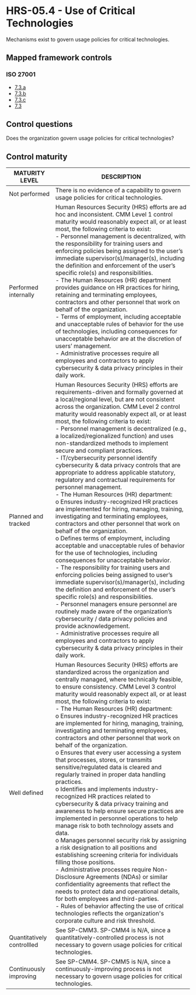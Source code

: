 # HRS-05.4 - Use of Critical Technologies
Mechanisms exist to govern usage policies for critical technologies. 
## Mapped framework controls
### ISO 27001
- [7.3.a](../iso27001/7.md#73a)
- [7.3.b](../iso27001/7.md#73b)
- [7.3.c](../iso27001/7.md#73c)
- [7.3](../iso27001/7.md#73)
## Control questions
Does the organization govern usage policies for critical technologies? 
## Control maturity
|       MATURITY LEVEL       |                                                                                                                                                                                                                                                                                                                                                                                                                                                                                                                                                                                                                                                                                                                                                                                                         DESCRIPTION                                                                                                                                                                                                                                                                                                                                                                                                                                                                                                                                                                                                                                                                                                                                                                                                         |
|----------------------------|-----------------------------------------------------------------------------------------------------------------------------------------------------------------------------------------------------------------------------------------------------------------------------------------------------------------------------------------------------------------------------------------------------------------------------------------------------------------------------------------------------------------------------------------------------------------------------------------------------------------------------------------------------------------------------------------------------------------------------------------------------------------------------------------------------------------------------------------------------------------------------------------------------------------------------------------------------------------------------------------------------------------------------------------------------------------------------------------------------------------------------------------------------------------------------------------------------------------------------------------------------------------------------------------------------------------------------------------------------------------------------------------------------------------------------------------------------------------------------------------------------------------------------------------------------------------------------------------------------------------------------|
| Not performed              | There is no evidence of a capability to govern usage policies for critical technologies.                                                                                                                                                                                                                                                                                                                                                                                                                                                                                                                                                                                                                                                                                                                                                                                                                                                                                                                                                                                                                                                                                                                                                                                                                                                                                                                                                                                                                                                                                                                                    |
| Performed internally       | Human Resources Security (HRS) efforts are ad hoc and inconsistent. CMM Level 1 control maturity would reasonably expect all, or at least most, the following criteria to exist:<br>- Personnel management is decentralized, with the responsibility for training users and enforcing policies being assigned to the user’s immediate supervisor(s)/manager(s), including the definition and enforcement of the user’s specific role(s) and responsibilities.<br>- The Human Resources (HR) department provides guidance on HR practices for hiring, retaining and terminating employees, contractors and other personnel that work on behalf of the organization.<br>- Terms of employment, including acceptable and unacceptable rules of behavior for the use of technologies, including consequences for unacceptable behavior are at the discretion of users’ management.<br>- Administrative processes require all employees and contractors to apply cybersecurity & data privacy principles in their daily work.                                                                                                                                                                                                                                                                                                                                                                                                                                                                                                                                                                                                    |
| Planned and tracked        | Human Resources Security (HRS) efforts are requirements-driven and formally governed at a local/regional level, but are not consistent across the organization. CMM Level 2 control maturity would reasonably expect all, or at least most, the following criteria to exist:<br>- Personnel management is decentralized (e.g., a localized/regionalized function) and uses non-standardized methods to implement secure and compliant practices.<br>- IT/cybersecurity personnel identify cybersecurity & data privacy controls that are appropriate to address applicable statutory, regulatory and contractual requirements for personnel management. <br>- The Human Resources (HR) department:<br>o	Ensures industry-recognized HR practices are implemented for hiring, managing, training, investigating and terminating employees, contractors and other personnel that work on behalf of the organization.<br>o	Defines terms of employment, including acceptable and unacceptable rules of behavior for the use of technologies, including consequences for unacceptable behavior.<br>- The responsibility for training users and enforcing policies being assigned to user’s immediate supervisor(s)/manager(s), including the definition and enforcement of the user’s specific role(s) and responsibilities.<br>- Personnel managers ensure personnel are routinely made aware of the organization’s cybersecurity / data privacy policies and provide acknowledgement.<br>- Administrative processes require all employees and contractors to apply cybersecurity & data privacy principles in their daily work. |
| Well defined               | Human Resources Security (HRS) efforts are standardized across the organization and centrally managed, where technically feasible, to ensure consistency. CMM Level 3 control maturity would reasonably expect all, or at least most, the following criteria to exist:<br>- The Human Resources (HR) department:<br>o	Ensures industry-recognized HR practices are implemented for hiring, managing, training, investigating and terminating employees, contractors and other personnel that work on behalf of the organization.<br>o	Ensures that every user accessing a system that processes, stores, or transmits sensitive/regulated data is cleared and regularly trained in proper data handling practices. <br>o	Identifies and implements industry-recognized HR practices related to cybersecurity & data privacy training and awareness to help ensure secure practices are implemented in personnel operations to help manage risk to both technology assets and data.<br>o	Manages personnel security risk by assigning a risk designation to all positions and establishing screening criteria for individuals filling those positions.<br>- Administrative processes require Non-Disclosure Agreements (NDAs) or similar confidentiality agreements that reflect the needs to protect data and operational details, for both employees and third-parties.<br>- Rules of behavior affecting the use of critical technologies reflects the organization's corporate culture and risk threshold.                                                                                                                    |
| Quantitatively controllled | See SP-CMM3. SP-CMM4 is N/A, since a quantitatively-controlled process is not necessary to govern usage policies for critical technologies.                                                                                                                                                                                                                                                                                                                                                                                                                                                                                                                                                                                                                                                                                                                                                                                                                                                                                                                                                                                                                                                                                                                                                                                                                                                                                                                                                                                                                                                                                 |
| Continuously improving     | See SP-CMM4. SP-CMM5 is N/A, since a continuously-improving process is not necessary to govern usage policies for critical technologies.                                                                                                                                                                                                                                                                                                                                                                                                                                                                                                                                                                                                                                                                                                                                                                                                                                                                                                                                                                                                                                                                                                                                                                                                                                                                                                                                                                                                                                                                                    |
